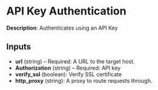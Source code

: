 # API Key Authentication

**Description**: Authenticates using an API Key

## Inputs

- **url** (string) – Required: A URL to the target host.
- **Authorization** (string) – Required: API key
- **verify_ssl** (boolean): Verify SSL certificate
- **http_proxy** (string): A proxy to route requests through.